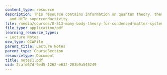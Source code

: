 ```yaml
---
content_type: resource
description: This resource contains information on quantum theory, thermodynamics,
  and HiTc superconductivity.
file: /media/courses/8-513-many-body-theory-for-condensed-matter-systems-fall-2004/2cafd67d9ed51262e632283b9a545249_notes1.pdf
file_type: application/pdf
learning_resource_types:
- Lecture Notes
ocw_type: OCWFile
parent_title: Lecture Notes
parent_type: CourseSection
resourcetype: Document
title: notes1.pdf
uid: 2cafd67d-9ed5-1262-e632-283b9a545249
---
```

